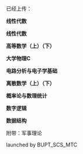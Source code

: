 已经上传：

**线性代数**

**线性代数**

**高等数学（上）（下）**

**大学物理C**

**电路分析与电子学基础**

**离散数学（上）（下）**

**概率论与数理统计**

**数字逻辑**

**数据结构**


附带：军事理论

launched by BUPT_SCS_MTC
